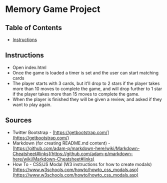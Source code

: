 # Memory Game Project

## Table of Contents

* [Instructions](#instructions)

## Instructions

* Open index.html
* Once the game is loaded a timer is set and the user can start matching cards
* The player starts with 3 cards, but it'll drop to 2 stars if the player takes more than 10 moves to complete the game, and will drop further to 1 star if the player takes more than 15 moves to complete the game. 
* When the player is finished they will be given a review, and asked if they want to play again. 

## Sources
* Twitter Bootstrap - [https://getbootstrap.com/](https://getbootstrap.com/)
* Markdown (for creating README.md content) - [https://github.com/adam-p/markdown-here/wiki/Markdown-Cheatsheet#links](https://github.com/adam-p/markdown-here/wiki/Markdown-Cheatsheet#links)
* How To - CSS/JS Modal (W3 instructions for how to create modals) [https://www.w3schools.com/howto/howto_css_modals.asp](https://www.w3schools.com/howto/howto_css_modals.asp)